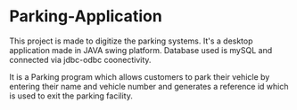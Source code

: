 # Parking-Application
This project is made to digitize the parking systems. It's a desktop application made in JAVA swing platform. Database used is mySQL and connected via jdbc-odbc coonectivity.

It is a Parking program which allows customers to park their vehicle by entering their name and vehicle number and generates a reference id which is used to exit the parking facility.
